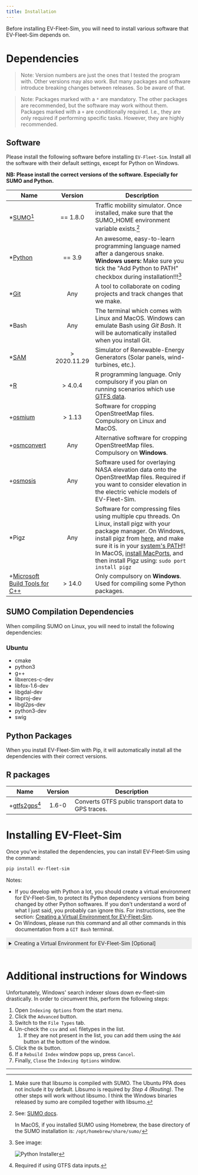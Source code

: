 ```yaml
---
title: Installation
---
```


Before installing EV-Fleet-Sim, you will need to install various software that EV-Fleet-Sim depends on.

Dependencies
============

> Note: Version numbers are just the ones that I tested the program with. Other 
> versions may also work. But many packages and software introduce breaking 
> changes between releases. So be aware of that.

> Note: Packages marked with a `*` are mandatory. The other packages are 
> recommended, but the software may work without them. Packages marked with a
> `+` are conditionally required. I.e., they are only required if performing 
> specific tasks. However, they are highly recommended.


Software
--------

Please install the following software before installing `EV-Fleet-Sim`. Install all the software with their default settings, except for Python on Windows.

**NB: Please install the correct versions of the software. Especially for SUMO and Python.**

| Name                                |                Version               | Description                                                                                                                                                                                                                                                                              |
|-------------------------------------|:------------------------------------:|------------------------------------------------------------------------------------------------------------------------------------------------------------------------------------------------------------------------------------------------------------------------------------------|
| *[SUMO][1][^1]                     | == 1.8.0 <!-- **OR** 1.14.1[^7] --> | Traffic mobility simulator. Once installed, make sure that the SUMO_HOME environment variable exists.[^0]                                                                                                                                                                               |
| *[Python][2]                        |                == 3.9                | An awesome, easy-to-learn programming language named after a dangerous snake. **Windows users:** Make sure you tick the "Add Python to PATH" checkbox during installation!!![^5]                                                                                                        |
| *[Git][3]                           |                  Any                 | A tool to collaborate on coding projects and track changes that we make.                                                                                                                                                                                                                 |
| *Bash                               |                  Any                 | The terminal which comes with Linux and MacOS. Windows can emulate Bash using *Git Bash*. It will be automatically installed when you install Git.                                                                                                                                       |
| *[SAM][4]                           |             > 2020.11.29             | Simulator of Renewable-Energy Generators (Solar panels, wind-turbines, etc.).                                                                                                                                                                                                            |
| +[R][5]                             |                > 4.0.4               | R programming language. Only compulsory if you plan on running scenarios which use [GTFS data](https://gtfs.org/).                                                                                                                                                                       |
| +[osmium][6]                        |                > 1.13                | Software for cropping OpenStreetMap files. Compulsory on Linux and MacOS.                                                                                                                                                                                                                |
| +[osmconvert][7]                    |                  Any                 | Alternative software for cropping OpenStreetMap files. Compulsory on **Windows**.                                                                                                                                                                                                        |
| +[osmosis][8]                       |                  Any                 | Software used for overlaying NASA elevation data onto the OpenStreetMap files. Required if you want to consider elevation in the electric vehicle models of EV-Fleet-Sim.                                                                                                                |
| *Pigz                               |                  Any                 | Software for compressing files using multiple cpu threads. On Linux, install pigz with your package manager. On Windows, install pigz from [here][10], and make sure it is in your [system's PATH][12]!! In MacOS, [install MacPorts][11], and then install Pigz using: `sudo port install pigz` |
| +[Microsoft Build Tools for C++][9] |                > 14.0                | Only compulsory on **Windows**. Used for compiling some Python packages.                                                                                                                                                                                                                 |

[1]: https://www.eclipse.org/sumo/
[2]: https://www.python.org/
[3]: http://git-scm.com/
[4]: https://sam.nrel.gov/
[5]: https://cran.r-project.org/
[6]: https://osmcode.org/osmium-tool/
[7]: https://wiki.openstreetmap.org/wiki/Osmconvert
[8]: https://wiki.openstreetmap.org/wiki/Osmosis
[9]: https://visualstudio.microsoft.com/visual-cpp-build-tools/
[10]: https://blog.kowalczyk.info/software/pigz-for-windows.html
[11]: https://www.macports.org/install.php
[12]: https://zwbetz.com/how-to-add-a-binary-to-your-path-on-macos-linux-windows/#windows-gui


SUMO Compilation Dependencies
-----------------------------

When compiling SUMO on Linux, you will need to install the following dependencies:

### Ubuntu

- cmake 
- python3 
- g++ 
- libxerces-c-dev 
- libfox-1.6-dev 
- libgdal-dev 
- libproj-dev 
- libgl2ps-dev 
- python3-dev 
- swig  <!-- I think... -->


Python Packages
---------------

When you install EV-Fleet-Sim with Pip, it will automatically install all the dependencies with their correct versions.


R packages
----------

| Name                | Version | Description                                        |
|---------------------|:-------:|----------------------------------------------------|
| +[gtfs2gps][1][^6] |  1.6-0  | Converts GTFS public transport data to GPS traces. |

[1]: https://github.com/ipeaGIT/gtfs2gps/

Installing EV-Fleet-Sim
=======================

Once you've installed the dependencies, you can install EV-Fleet-Sim using the command:

```sh
pip install ev-fleet-sim
```

Notes: 

* If you develop with Python a lot, you should create a virtual environment for EV-Fleet-Sim, to protect its Python dependency versions from being changed by other Python softwares. If you don't understand a word of what I just said, you probably can ignore this. For instructions, see the section: [Creating a Virtual Environment for  EV-Fleet-Sim](#venv).
* On Windows, please run this command and all other commands in this documentation from a `GIT Bash` terminal.


<details markdown='1' style="background:#EEEEEE;padding: 0.5em;">
<summary><a id=venv></a>Creating a Virtual Environment for  EV-Fleet-Sim [Optional]</summary><br>
Simply run the command `python -m venv <venv-path>`, where `<venv-path>` is the path where you would like to save your virtual environment. Unfortunately, you will need to activate the virtual environment every time you want to run EV-Fleet-Sim. Do this by running one of the following commands, depending on your platform:

| Platform    | Shell      | Command to activate virtual environment |
|-------------|------------|-----------------------------------------|
| Linux/MacOS | bash/zsh   | `source <venv-path>/bin/activate`       |
| Windows     | GIT Bash   | `source <venv-path>/Scripts/activate`   |

After you have activated the venv, you can install ev-fleet-sim into it with `pip install ev-fleet-sim`.

You can deactivate your virtual environment using the `deactivate` command.
</details><br>

Additional instructions for Windows
===================================

Unfortunately, Windows' search indexer slows down ev-fleet-sim drastically. In order to circumvent this, perform the following steps:

1. Open `Indexing Options` from the start menu. 
2. Click the `Advanced` button.
3. Switch to the `File Types` tab.
4. Un-check the `csv` and `xml` filetypes in the list.
    1. If they are not present in the list, you can add them using the `Add` button at the bottom of the window.
5. Click the `Ok` button.
6. If a `Rebuild Index` window pops up, press `Cancel`.
7. Finally, `Close` the `Indexing Options` window.

---

[^0]: See: [SUMO docs](https://sumo.dlr.de/docs/Basics/Basic_Computer_Skills.html#sumo_home).

      In MacOS, if you installed SUMO using Homebrew, the base directory of
      the SUMO installation is: `/opt/homebrew/share/sumo/`

[^1]: Make sure that libsumo is compiled with SUMO. The Ubuntu PPA does not 
      include it by default. Libsumo is required by *Step 4 (Routing)*. The 
      other steps will work without libsumo. I think the Windows binaries 
      released by sumo are compiled together with libsumo.

[^5]: See image:
    
      ![Python Installer]({{site.baseurl}}/assets/images/docs/python_installation.png)

[^6]: Required if using GTFS data inputs. 
